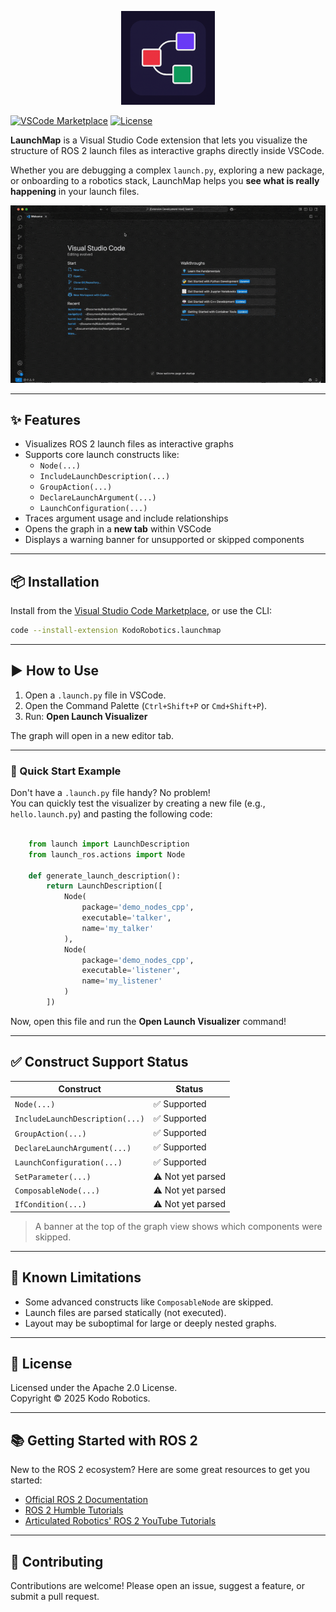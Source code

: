 <p align="center">
  <img src="assets/launchmap-logo.png" width="150" alt="LaunchMap Logo">
</p>

[![VSCode Marketplace](https://img.shields.io/visual-studio-marketplace/v/KodoRobotics.launchmap?label=VSCode%20Marketplace)](https://marketplace.visualstudio.com/items?itemName=KodoRobotics.launchmap)
[![License](https://img.shields.io/github/license/Kodo-Robotics/launchmap?color=blue)](./LICENSE)

**LaunchMap** is a Visual Studio Code extension that lets you visualize the structure of ROS 2 launch files as interactive graphs directly inside VSCode.

Whether you are debugging a complex `launch.py`, exploring a new package, or onboarding to a robotics stack, LaunchMap helps you **see what is really happening** in your launch files.

![LaunchMap Demo](assets/launchmap-demo.gif)

---

## ✨ Features

- Visualizes ROS 2 launch files as interactive graphs
- Supports core launch constructs like:
  - `Node(...)`
  - `IncludeLaunchDescription(...)`
  - `GroupAction(...)`
  - `DeclareLaunchArgument(...)`
  - `LaunchConfiguration(...)`
- Traces argument usage and include relationships
- Opens the graph in a **new tab** within VSCode
- Displays a warning banner for unsupported or skipped components

---

## 📦 Installation

Install from the [Visual Studio Code Marketplace](https://marketplace.visualstudio.com/items?itemName=KodoRobotics.launchmap), or use the CLI:

```bash
code --install-extension KodoRobotics.launchmap
```
---

## ▶️ How to Use

1. Open a `.launch.py` file in VSCode.
2. Open the Command Palette (`Ctrl+Shift+P` or `Cmd+Shift+P`).
3. Run: **Open Launch Visualizer**

The graph will open in a new editor tab.

---

### 🚀 Quick Start Example

Don't have a `.launch.py` file handy? No problem!  
You can quickly test the visualizer by creating a new file (e.g., `hello.launch.py`) and pasting the following code:

```python

    from launch import LaunchDescription
    from launch_ros.actions import Node

    def generate_launch_description():
        return LaunchDescription([
            Node(
                package='demo_nodes_cpp',
                executable='talker',
                name='my_talker'
            ),
            Node(
                package='demo_nodes_cpp',
                executable='listener',
                name='my_listener'
            )
        ])
```
Now, open this file and run the **Open Launch Visualizer** command!

---

## ✅ Construct Support Status

| Construct                        | Status            |
|----------------------------------|-------------------|
| `Node(...)`                      | ✅ Supported      |
| `IncludeLaunchDescription(...)`  | ✅ Supported      |
| `GroupAction(...)`               | ✅ Supported      |
| `DeclareLaunchArgument(...)`     | ✅ Supported      |
| `LaunchConfiguration(...)`       | ✅ Supported      |
| `SetParameter(...)`              | ⚠️ Not yet parsed |
| `ComposableNode(...)`            | ⚠️ Not yet parsed |
| `IfCondition(...)`               | ⚠️ Not yet parsed |

> A banner at the top of the graph view shows which components were skipped.

---

## 🐛 Known Limitations

- Some advanced constructs like `ComposableNode` are skipped.
- Launch files are parsed statically (not executed).
- Layout may be suboptimal for large or deeply nested graphs.

---

## 📜 License

Licensed under the Apache 2.0 License.  
Copyright © 2025 Kodo Robotics.

---

## 📚 Getting Started with ROS 2

New to the ROS 2 ecosystem? Here are some great resources to get you started:

- [Official ROS 2 Documentation](https://docs.ros.org/en/rolling/)
- [ROS 2 Humble Tutorials](https://docs.ros.org/en/humble/Tutorials.html)
- [Articulated Robotics' ROS 2 YouTube Tutorials](https://www.youtube.com/@ArticulatedRobotics)

---

## 🤝 Contributing

Contributions are welcome!
Please open an issue, suggest a feature, or submit a pull request.